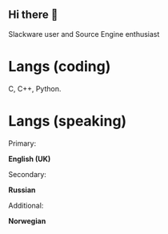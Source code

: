## Hi there 👋
Slackware user and Source Engine enthusiast 
# Langs (coding)
C, C++, Python.
# Langs (speaking)

Primary:

**English (UK)**

Secondary:

**Russian**

Additional:

**Norwegian**
<!--
**DiegoArmando-27/DiegoArmando-27** is a ✨ _special_ ✨ repository because its `README.md` (this file) appears on your GitHub profile.

Here are some ideas to get you started:

- 🔭 I’m currently working on ...
- 🌱 I’m currently learning ...
- 👯 I’m looking to collaborate on ...
- 🤔 I’m looking for help with ...
- 💬 Ask me about ...
- 📫 How to reach me: ...
- 😄 Pronouns: ...
- ⚡ Fun fact: ...
-->

